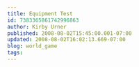 ```yaml
---
title: Equipment Test
id: 7383365861742996863
author: Kirby Urner
published: 2008-08-02T15:45:00.001-07:00
updated: 2008-08-02T16:02:13.669-07:00
blog: world_game
tags: 
---
```


